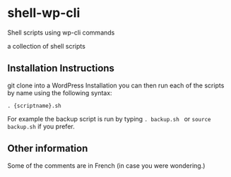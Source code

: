 # shell-wp-cli
Shell scripts using wp-cli commands

a collection of shell scripts 

## Installation Instructions

git clone into a WordPress Installation
you can then run each of the scripts by name using the following syntax:

``````
. {scriptname}.sh
``````

For example the backup script is run by typing `. backup.sh ` or `source backup.sh` if you prefer.

## Other information

Some of the comments are in French (in case you were wondering.)



